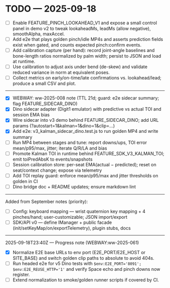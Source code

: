 # TODO — 2025-09-18

- [ ] Enable FEATURE_PINCH_LOOKAHEAD_V1 and expose a small control panel in demo v2 to tweak lookaheadMs, leadMs (allow negative), smoothAlpha, maxAccel.
- [ ] Add e2e that plays golden pinch/idle MP4s and asserts prediction fields exist when gated, and counts expected pinch:confirm events.
- [ ] Add calibration capture (per hand): record joint-angle baselines and bone-length ratios normalized by palm width; persist to JSON and load at runtime.
- [ ] Use calibration to adjust axis under bend (de-skew) and validate reduced variance in norm at equivalent poses.
- [ ] Collect metrics on early/on-time/late confirmations vs. lookahead/lead; produce a small CSV and plot.

---

- [x] WEBWAY: ww-2025-008 note (TTL 21d; guard: e2e sidecar summary; flag FEATURE_SIDECAR_DINO)
- [x] Dino sidecar adapter (Digit1 emulator) with predictive vs actual TOI and session EMA bias
- [x] Wire sidecar into v3 demo behind FEATURE_SIDECAR_DINO; add URL params (?autostart=1&kalman=1&dino=1&clip=...)
- [x] Add e2e: v3_kalman_sidecar_dino.test.js to run golden MP4 and write summary
- [ ] Run MP4 between stages and tune: report downs/ups, TOI error mean/p95/max, jitter; iterate Q/R/LA and bias
- [ ] Promote Kalman TOI in runtime behind FEATURE_SDK_V3_KALMAN_TOI; emit toiPredAbsK to events/snapshots
- [ ] Session calibration store: per-seat EMA(actual − predicted); reset on seat/context change; expose via telemetry
- [ ] Add TOI replay guard: enforce mean/p95/max and jitter thresholds on golden in CI
- [ ] Dino bridge doc + README updates; ensure markdown lint

---

Added from September notes (priority):

- [ ] Config: keyboard mapping — wrist quaternion key mapping + 4 pinches/hand; user-customizable; JSON import/export
- [ ] SDK/API v0 — define IManager + public facade (init/setKeyMap/on/exportTelemetry), plugin stubs, docs

---

2025-09-18T23:40Z — Progress note (WEBWAY:ww-2025-061)

- [x] Normalize E2E base URLs to env port (E2E_PORT/E2E_HOST or SITE_BASE) and switch golden clip paths to absolute to avoid 404s.
- [ ] Run headed e2e for v5 Dino tests with `$env:E2E_PORT='8091'; $env:E2E_REUSE_HTTP='1'` and verify Space echo and pinch downs now register.
- [ ] Extend normalization to smoke/golden runner scripts if covered by CI.

